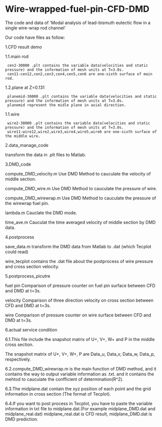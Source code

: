# Wire-wrapped-fuel-pin-CFD-DMD
The code and data of 'Modal analysis of lead-bismuth eutectic flow  in a single wire-wrap rod channel'

Our code have files as follow:

1.CFD result demo

  1.1.main rod
  
     cen2-30000 .plt contains the variable data(velocities and static pressure) and the information of mesh units at T=3.0s. 
     cen11-cen12,cen2,cen3,cen4,cen5,cen6 are one-sixth surface of main rod.
     
  1.2.plane at Z=0.131
  
     planemid-30000 .plt contains the variable data(velocities and static pressure) and the information of mesh units at T=3.0s. 
     planemid represent the midle plane in axial direction.
     
  1.1.wire
  
     wire2-30000 .plt contains the variable data(velocities and static pressure) and the information of mesh units at T=3.0s. 
     wire11-wire12,wire2,wire3,wire4,wire5,wire6 are one-sixth surface of the middle wire.
     
2.data_manage_code

   transform the data in .plt files to Matlab.
   
3.DMD_code

   compute_DMD_velocity.m
   Use DMD Method to cauculate the velocity of middle section.

   compute_DMD_wire.m
   Use DMD Method to cauculate the pressure of wire.

   compute_DMD_wirewrap.m
   Use DMD Method to cauculate the pressure of the wirewrap fuel pin.

   lambda.m
   Cauclate the DMD mode.

   time_ave.m
   Cauculat the time averaged velocity of middle section by DMD data.
   
4.postprocess

   save_data.m
   transform the DMD data from Matlab to .dat (which Tecplot could read)

   wire_tecplot
   contains the .dat file about the postprocess of wire pressure and cross section velocity.
   
5.postprocess_picutre

   fuel pin
   Comparison of pressure counter on fuel pin surface between CFD and DMD at t=3s.

   velocity
   Comparison of three direction velocity on cross section between CFD and DMD at t=3s.

   wire
   Comparison of pressure counter on wire surface between CFD and DMD at t=3s.
   
6.actual service condition

6.1.This file include the snapshot matrix of U+, V+, W+ and P in the middle cross section.
  
  The snapshot matrix of U+, V+, W+, P are Data_u, Data_v, Data_w, Data_p, respectively.
  
6.2.compute_DMD_wirewrap.m is the main function of DMD method, and it contains the way to output variable information as .txt.
  and it contains the mehtod to cauculate the confficient of determination(R^2).

6.3.The midplane.dat contain the xyz position of each point and the grid information in cross section (The format of Tecplot).

6.4.If you want to post process in Tecplot, you have to paste the variable information in txt file to midplane.dat.(For example midplane_DMD.dat and midplane_real.dat)
  midplane_real.dat is CFD result, midplane_DMD.dat is DMD prediction.
